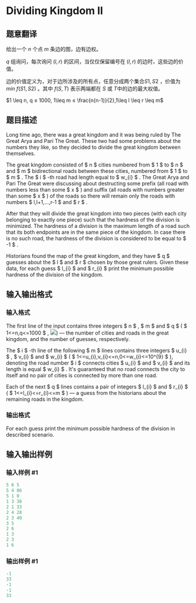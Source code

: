 # Dividing Kingdom II

## 题意翻译

给出一个 $n$ 个点 $m$ 条边的图，边有边权。

$q$ 组询问，每次询问 $(l,r)$ 的区间，当仅仅保留编号在 $(l,r)$ 的边时，这些边的价值。

边的价值定义为，对于边所涉及的所有点，任意分成两个集合$S1,S2$ ，价值为 $min$ $f(S1,S2)$ 。其中 $f(S, T )$ 表示两端都在 $S$ 或 $T$中的边的最大权值。

$1 \leq n, q ≤ 1000, 1\leq m ≤ \frac{n(n-1)}{2},1\leq l \leq r \leq m$ 

## 题目描述

Long time ago, there was a great kingdom and it was being ruled by The Great Arya and Pari The Great. These two had some problems about the numbers they like, so they decided to divide the great kingdom between themselves.

The great kingdom consisted of $ n $ cities numbered from $ 1 $ to $ n $ and $ m $ bidirectional roads between these cities, numbered from $ 1 $ to $ m $ . The $ i $ -th road had length equal to $ w_{i} $ . The Great Arya and Pari The Great were discussing about destructing some prefix (all road with numbers less than some $ x $ ) and suffix (all roads with numbers greater than some $ x $ ) of the roads so there will remain only the roads with numbers $ l,l+1,...,r-1 $ and $ r $ .

After that they will divide the great kingdom into two pieces (with each city belonging to exactly one piece) such that the hardness of the division is minimized. The hardness of a division is the maximum length of a road such that its both endpoints are in the same piece of the kingdom. In case there is no such road, the hardness of the division is considered to be equal to $ -1 $ .

Historians found the map of the great kingdom, and they have $ q $ guesses about the $ l $ and $ r $ chosen by those great rulers. Given these data, for each guess $ l_{i} $ and $ r_{i} $ print the minimum possible hardness of the division of the kingdom.

## 输入输出格式

### 输入格式

The first line of the input contains three integers $ n $ , $ m $ and $ q $ ( $ 1<=n,q<=1000 $ , ![](https://cdn.luogu.com.cn/upload/vjudge_pic/CF687D/4c89fcb1064dcf8d1c87b4349a7b3c1469f276b5.png)) — the number of cities and roads in the great kingdom, and the number of guesses, respectively.

The $ i $ -th line of the following $ m $ lines contains three integers $ u_{i} $ , $ v_{i} $ and $ w_{i} $ ( $ 1<=u_{i},v_{i}<=n,0<=w_{i}<=10^{9} $ ), denoting the road number $ i $ connects cities $ u_{i} $ and $ v_{i} $ and its length is equal $ w_{i} $ . It's guaranteed that no road connects the city to itself and no pair of cities is connected by more than one road.

Each of the next $ q $ lines contains a pair of integers $ l_{i} $ and $ r_{i} $ ( $ 1<=l_{i}<=r_{i}<=m $ ) — a guess from the historians about the remaining roads in the kingdom.

### 输出格式

For each guess print the minimum possible hardness of the division in described scenario.

## 输入输出样例

### 输入样例 #1

```cpp
5 6 5
5 4 86
5 1 0
1 3 38
2 1 33
2 4 28
2 3 40
3 5
2 6
1 3
2 3
1 6

```
### 输出样例 #1

```cpp
-1
33
-1
-1
33

```
